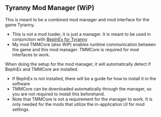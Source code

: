 ## Tyranny Mod Manager (WiP)

This is meant to be a combined mod manager and mod interface for the game Tyranny.
+ This is not a mod loader, it is just a manager. It is meant to be used in conjunction with [BepInEx for Tyranny](https://www.nexusmods.com/tyranny/mods/42)
+ My mod TMMCore (also WiP) enables runtime communication between the game and this mod manager. TMMCore is required for mod interfaces to work.

When doing the setup for the mod manager, it will automatically detect if BepInEx and TMMCore are installed.
+ If BepInEx is not installed, there will be a guide for how to install it in the software
+ TMMCore can be downloaded automatically through the manager, so you are not required to install this beforehand.
+ Note that TMMCore is not a requirement for the manager to work. It is only needed for the mods that utilize the in-application UI for mod settings.
